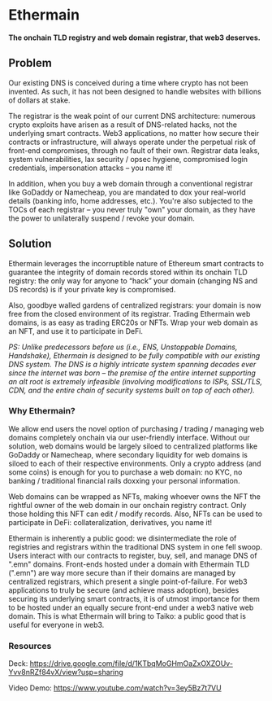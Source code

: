 # Ethermain
**The onchain TLD registry and web domain registrar, that web3 deserves.**

## Problem
Our existing DNS is conceived during a time where crypto has not been invented. As such, it has not been designed to handle websites with billions of dollars at stake.

The registrar is the weak point of our current DNS architecture: numerous crypto exploits have arisen as a result of DNS-related hacks, not the underlying smart contracts. Web3 applications, no matter how secure their contracts or infrastructure, will always operate under the perpetual risk of front-end compromises, through no fault of their own. Registrar data leaks, system vulnerabilities, lax security / opsec hygiene, compromised login credentials, impersonation attacks – you name it!

In addition, when you buy a web domain through a conventional registrar like GoDaddy or Namecheap, you are mandated to dox your real-world details (banking info, home addresses, etc.). You're also subjected to the TOCs of each registrar – you never truly "own" your domain, as they have the power to unilaterally suspend / revoke your domain.

## Solution
Ethermain leverages the incorruptible nature of Ethereum smart contracts to guarantee the integrity of domain records stored within its onchain TLD registry: the only way for anyone to “hack” your domain (changing NS and DS records) is if your private key is compromised.

Also, goodbye walled gardens of centralized registrars: your domain is now free from the closed environment of its registrar. Trading Ethermain web domains, is as easy as trading ERC20s or NFTs. Wrap your web domain as an NFT, and use it to participate in DeFi.

*PS: Unlike predecessors before us (i.e., ENS, Unstoppable Domains, Handshake), Ethermain is designed to be fully compatible with our existing DNS system. The DNS is a highly intricate system spanning decades ever since the internet was born – the premise of the entire internet supporting an alt root is extremely infeasible (involving modifications to ISPs, SSL/TLS, CDN, and the entire chain of security systems built on top of each other).*

### Why Ethermain?
We allow end users the novel option of purchasing / trading / managing web domains completely onchain via our user-friendly interface. Without our solution, web domains would be largely siloed to centralized platforms like GoDaddy or Namecheap, where secondary liquidity for web domains is siloed to each of their respective environments. Only a crypto address (and some coins) is enough for you to purchase a web domain: no KYC, no banking / traditional financial rails doxxing your personal information.

Web domains can be wrapped as NFTs, making whoever owns the NFT the rightful owner of the web domain in our onchain registry contract. Only those holding this NFT can edit / modify records. Also, NFTs can be used to participate in DeFi: collateralization, derivatives, you name it!

Ethermain is inherently a public good: we disintermediate the role of registries and registrars within the traditional DNS system in one fell swoop. Users interact with our contracts to register, buy, sell, and manage DNS of ".emn" domains. Front-ends hosted under a domain with Ethermain TLD (".emn") are way more secure than if their domains are managed by centralized registrars, which present a single point-of-failure. For web3 applications to truly be secure (and achieve mass adoption), besides securing its underlying smart contracts, it is of utmost importance for them to be hosted under an equally secure front-end under a web3 native web domain.  This is what Ethermain will bring to Taiko: a public good that is useful for everyone in web3.

### Resources
Deck: https://drive.google.com/file/d/1KTbqMoGHmOaZxOXZOUv-Yvv8nRZf84vX/view?usp=sharing

Video Demo: https://www.youtube.com/watch?v=3ey5Bz7t7VU
